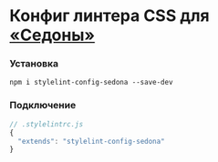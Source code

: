 # Конфиг линтера CSS для [«Седоны»](http://sedona.constlab.ru)

### Установка

```
npm i stylelint-config-sedona --save-dev
```

### Подключение

```js
// .stylelintrc.js
{
  "extends": "stylelint-config-sedona"
}
```
